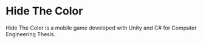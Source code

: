 # Hide The Color
Hide The Color is a mobile game developed with Unity and C# for Computer Engineering Thesis.
